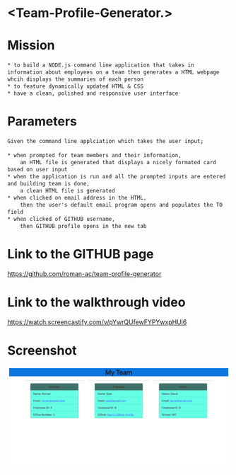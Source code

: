
# <Team-Profile-Generator.>


# Mission
    * to build a NODE.js command line application that takes in information about employees on a team then generates a HTML webpage whcih displays the summaries of each person
    * to feature dynamically updated HTML & CSS
    * have a clean, polished and responsive user interface


# Parameters
    
    Given the command line applciation which takes the user input;

    * when prompted for team members and their information,
        an HTML file is generated that displays a nicely formated card based on user input
    * when the application is run and all the prompted inputs are entered and building team is done,
        a clean HTML file is generated
    * when clicked on email address in the HTML,
        then the user's default email program opens and populates the TO field
    * when clicked of GITHUB username,
        then GITHUB profile opens in the new tab
    


# Link to the GITHUB page

https://github.com/roman-ac/team-profile-generator

# Link to the walkthrough video

https://watch.screencastify.com/v/pYwrQUfewFYPYwxpHUi6

# Screenshot

   ![screenshot](./assets/screenshot.png)